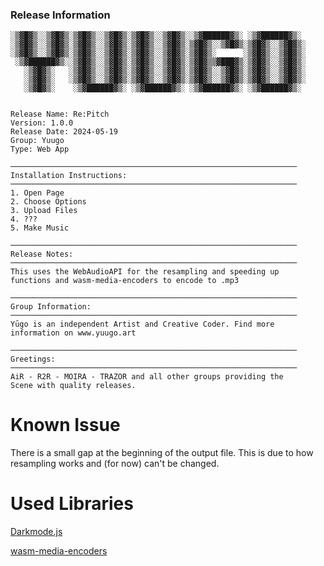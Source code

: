 ### Release Information

```plaintext
░▒▓█▓▒░░▒▓█▓▒░▒▓█▓▒░░▒▓█▓▒░▒▓█▓▒░░▒▓█▓▒░░▒▓██████▓▒░ ░▒▓██████▓▒░  
░▒▓█▓▒░░▒▓█▓▒░▒▓█▓▒░░▒▓█▓▒░▒▓█▓▒░░▒▓█▓▒░▒▓█▓▒░░▒▓█▓▒░▒▓█▓▒░░▒▓█▓▒░ 
░▒▓█▓▒░░▒▓█▓▒░▒▓█▓▒░░▒▓█▓▒░▒▓█▓▒░░▒▓█▓▒░▒▓█▓▒░      ░▒▓█▓▒░░▒▓█▓▒░ 
 ░▒▓██████▓▒░░▒▓█▓▒░░▒▓█▓▒░▒▓█▓▒░░▒▓█▓▒░▒▓█▓▒▒▓███▓▒░▒▓█▓▒░░▒▓█▓▒░ 
   ░▒▓█▓▒░   ░▒▓█▓▒░░▒▓█▓▒░▒▓█▓▒░░▒▓█▓▒░▒▓█▓▒░░▒▓█▓▒░▒▓█▓▒░░▒▓█▓▒░ 
   ░▒▓█▓▒░   ░▒▓█▓▒░░▒▓█▓▒░▒▓█▓▒░░▒▓█▓▒░▒▓█▓▒░░▒▓█▓▒░▒▓█▓▒░░▒▓█▓▒░ 
   ░▒▓█▓▒░    ░▒▓██████▓▒░ ░▒▓██████▓▒░ ░▒▓██████▓▒░ ░▒▓██████▓▒░  
                                                                   

Release Name: Re:Pitch
Version: 1.0.0
Release Date: 2024-05-19
Group: Yuugo
Type: Web App

────────────────────────────────────────────────────────────────
Installation Instructions:
────────────────────────────────────────────────────────────────
1. Open Page
2. Choose Options
3. Upload Files
4. ???
5. Make Music

────────────────────────────────────────────────────────────────
Release Notes:
────────────────────────────────────────────────────────────────
This uses the WebAudioAPI for the resampling and speeding up
functions and wasm-media-encoders to encode to .mp3

────────────────────────────────────────────────────────────────
Group Information:
────────────────────────────────────────────────────────────────
Yūgo is an independent Artist and Creative Coder. Find more 
information on www.yuugo.art

────────────────────────────────────────────────────────────────
Greetings:
────────────────────────────────────────────────────────────────
AiR - R2R - MOIRA - TRAZOR and all other groups providing the 
Scene with quality releases.
```
# Known Issue
There is a small gap at the beginning of the output file. This is due to how resampling works and (for now) can't be changed.
# Used Libraries
[Darkmode.js](https://github.com/sandoche/Darkmode.js)

[wasm-media-encoders](https://github.com/arseneyr/wasm-media-encoders)
